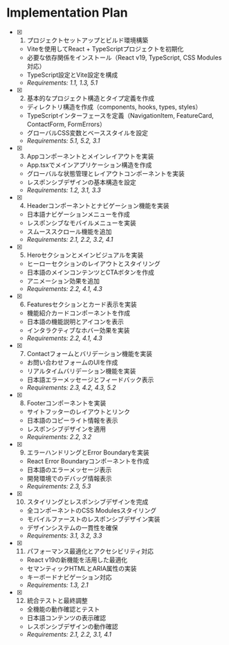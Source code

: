 # Implementation Plan

- [x] 1. プロジェクトセットアップとビルド環境構築





  - Viteを使用してReact + TypeScriptプロジェクトを初期化
  - 必要な依存関係をインストール（React v19, TypeScript, CSS Modules対応）
  - TypeScript設定とVite設定を構成
  - _Requirements: 1.1, 1.3, 5.1_

- [x] 2. 基本的なプロジェクト構造とタイプ定義を作成




  - ディレクトリ構造を作成（components, hooks, types, styles）
  - TypeScriptインターフェースを定義（NavigationItem, FeatureCard, ContactForm, FormErrors）
  - グローバルCSS変数とベーススタイルを設定
  - _Requirements: 5.1, 5.2, 3.1_

- [x] 3. Appコンポーネントとメインレイアウトを実装


  - App.tsxでメインアプリケーション構造を作成
  - グローバルな状態管理とレイアウトコンポーネントを実装
  - レスポンシブデザインの基本構造を設定
  - _Requirements: 1.2, 3.1, 3.3_

- [x] 4. Headerコンポーネントとナビゲーション機能を実装


  - 日本語ナビゲーションメニューを作成
  - レスポンシブなモバイルメニューを実装
  - スムーススクロール機能を追加
  - _Requirements: 2.1, 2.2, 3.2, 4.1_

- [x] 5. Heroセクションとメインビジュアルを実装


  - ヒーローセクションのレイアウトとスタイリング
  - 日本語のメインコンテンツとCTAボタンを作成
  - アニメーション効果を追加
  - _Requirements: 2.2, 4.1, 4.3_

- [x] 6. Featuresセクションとカード表示を実装


  - 機能紹介カードコンポーネントを作成
  - 日本語の機能説明とアイコンを表示
  - インタラクティブなホバー効果を実装
  - _Requirements: 2.2, 4.1, 4.3_

- [x] 7. Contactフォームとバリデーション機能を実装







  - お問い合わせフォームのUIを作成
  - リアルタイムバリデーション機能を実装
  - 日本語エラーメッセージとフィードバック表示
  - _Requirements: 2.3, 4.2, 4.3, 5.2_

- [x] 8. Footerコンポーネントを実装





  - サイトフッターのレイアウトとリンク
  - 日本語のコピーライト情報を表示
  - レスポンシブデザインを適用
  - _Requirements: 2.2, 3.2_

- [x] 9. エラーハンドリングとError Boundaryを実装





  - React Error Boundaryコンポーネントを作成
  - 日本語のエラーメッセージ表示
  - 開発環境でのデバッグ情報表示
  - _Requirements: 2.3, 5.3_

- [x] 10. スタイリングとレスポンシブデザインを完成





  - 全コンポーネントのCSS Modulesスタイリング
  - モバイルファーストのレスポンシブデザイン実装
  - デザインシステムの一貫性を確保
  - _Requirements: 3.1, 3.2, 3.3_

- [x] 11. パフォーマンス最適化とアクセシビリティ対応


  - React v19の新機能を活用した最適化
  - セマンティックHTMLとARIA属性の実装
  - キーボードナビゲーション対応
  - _Requirements: 1.3, 2.1_

- [x] 12. 統合テストと最終調整



  - 全機能の動作確認とテスト
  - 日本語コンテンツの表示確認
  - レスポンシブデザインの動作確認
  - _Requirements: 2.1, 2.2, 3.1, 4.1_